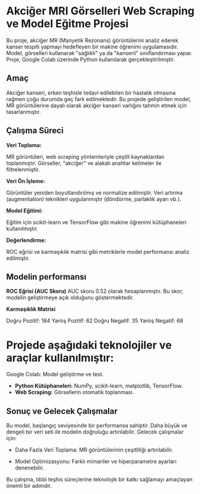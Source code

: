 # Akciğer MRI Görselleri Web Scraping ve Model Eğitme Projesi

Bu proje, akciğer MR (Manyetik Rezonans) görüntülerini analiz ederek kanser tespiti yapmayı hedefleyen bir makine öğrenimi uygulamasıdır. Model, görselleri kullanarak "sağlıklı" ya da "kanserli" sınıflandırması yapar. Proje, Google Colab üzerinde Python kullanılarak gerçekleştirilmiştir.

## Amaç
Akciğer kanseri, erken teşhisle tedavi edilebilen bir hastalık olmasına rağmen çoğu durumda geç fark edilmektedir. Bu projede geliştirilen model, MR görüntülerine dayalı olarak akciğer kanseri varlığını tahmin etmek için tasarlanmıştır.

## Çalışma Süreci
**Veri Toplama:**

MR görüntüleri, web scraping yöntemleriyle çeşitli kaynaklardan toplanmıştır.
Görseller, "akciğer" ve alakalı anahtar kelimeler ile filtrelenmiştir.

**Veri Ön İşleme:**

Görüntüler yeniden boyutlandırılmış ve normalize edilmiştir.
Veri artırma (augmentation) teknikleri uygulanmıştır (döndürme, parlaklık ayarı vb.).

**Model Eğitimi:**

Eğitim için scikit-learn ve TensorFlow gibi makine öğrenimi kütüphaneleri kullanılmıştır.

**Değerlendirme:**

ROC eğrisi ve karmaşıklık matrisi gibi metriklerle model performansı analiz edilmiştir.

## Modelin performansı

**ROC Eğrisi (AUC Skoru)**
AUC skoru 0.52 olarak hesaplanmıştır. Bu skor, modelin geliştirmeye açık olduğunu göstermektedir.

**Karmaşıklık Matrisi**

Doğru Pozitif: 184
Yanlış Pozitif: 62
Doğru Negatif: 35
Yanlış Negatif: 68

# Projede aşağıdaki teknolojiler ve araçlar kullanılmıştır:

Google Colab: Model geliştirme ve test.
- **Python Kütüphaneleri:** NumPy, scikit-learn, matplotlib, TensorFlow.
- **Web Scraping:** Görsellerin otomatik toplanması.
## Sonuç ve Gelecek Çalışmalar

Bu model, başlangıç seviyesinde bir performansa sahiptir. Daha büyük ve dengeli bir veri seti ile modelin doğruluğu artırılabilir. Gelecek çalışmalar için:

- Daha Fazla Veri Toplama: MR görüntülerinin çeşitliliği artırılabilir.

- Model Optimizasyonu: Farklı mimariler ve hiperparametre ayarları denenebilir.

Bu çalışma, tıbbi teşhis süreçlerine teknolojik bir katkı sağlamayı amaçlayan önemli bir adımdır.

